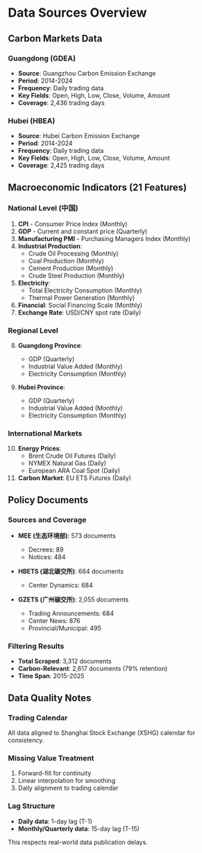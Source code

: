 # Data Sources Overview

## Carbon Markets Data

### Guangdong (GDEA)
- **Source**: Guangzhou Carbon Emission Exchange
- **Period**: 2014-2024
- **Frequency**: Daily trading data
- **Key Fields**: Open, High, Low, Close, Volume, Amount
- **Coverage**: 2,436 trading days

### Hubei (HBEA)
- **Source**: Hubei Carbon Emission Exchange
- **Period**: 2014-2024  
- **Frequency**: Daily trading data
- **Key Fields**: Open, High, Low, Close, Volume, Amount
- **Coverage**: 2,425 trading days

## Macroeconomic Indicators (21 Features)

### National Level (中国)
1. **CPI** - Consumer Price Index (Monthly)
2. **GDP** - Current and constant price (Quarterly)
3. **Manufacturing PMI** - Purchasing Managers Index (Monthly)
4. **Industrial Production**:
   - Crude Oil Processing (Monthly)
   - Coal Production (Monthly)
   - Cement Production (Monthly)
   - Crude Steel Production (Monthly)
5. **Electricity**:
   - Total Electricity Consumption (Monthly)
   - Thermal Power Generation (Monthly)
6. **Financial**: Social Financing Scale (Monthly)
7. **Exchange Rate**: USD/CNY spot rate (Daily)

### Regional Level
8. **Guangdong Province**:
   - GDP (Quarterly)
   - Industrial Value Added (Monthly)
   - Electricity Consumption (Monthly)

9. **Hubei Province**:
   - GDP (Quarterly)
   - Industrial Value Added (Monthly)
   - Electricity Consumption (Monthly)

### International Markets
10. **Energy Prices**:
    - Brent Crude Oil Futures (Daily)
    - NYMEX Natural Gas (Daily)
    - European ARA Coal Spot (Daily)
11. **Carbon Market**: EU ETS Futures (Daily)

## Policy Documents

### Sources and Coverage
- **MEE (生态环境部)**: 573 documents
  - Decrees: 89
  - Notices: 484
  
- **HBETS (湖北碳交所)**: 684 documents
  - Center Dynamics: 684
  
- **GZETS (广州碳交所)**: 2,055 documents
  - Trading Announcements: 684
  - Center News: 876
  - Provincial/Municipal: 495

### Filtering Results
- **Total Scraped**: 3,312 documents
- **Carbon-Relevant**: 2,617 documents (79% retention)
- **Time Span**: 2015-2025

## Data Quality Notes

### Trading Calendar
All data aligned to Shanghai Stock Exchange (XSHG) calendar for consistency.

### Missing Value Treatment
1. Forward-fill for continuity
2. Linear interpolation for smoothing
3. Daily alignment to trading calendar

### Lag Structure
- **Daily data**: 1-day lag (T-1)
- **Monthly/Quarterly data**: 15-day lag (T-15)
  
This respects real-world data publication delays.